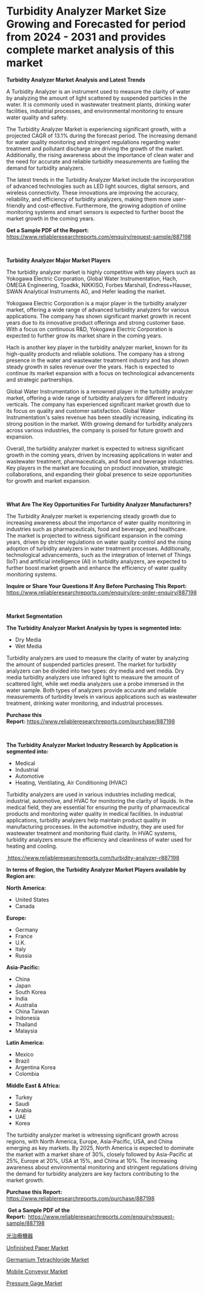 <p><h1>Turbidity Analyzer Market Size Growing and Forecasted for period from 2024 - 2031 and provides complete market analysis of this market</h1></p><p><strong>Turbidity Analyzer Market Analysis and Latest Trends</strong></p>
<p><p>A Turbidity Analyzer is an instrument used to measure the clarity of water by analyzing the amount of light scattered by suspended particles in the water. It is commonly used in wastewater treatment plants, drinking water facilities, industrial processes, and environmental monitoring to ensure water quality and safety.</p><p>The Turbidity Analyzer Market is experiencing significant growth, with a projected CAGR of 13.1% during the forecast period. The increasing demand for water quality monitoring and stringent regulations regarding water treatment and pollutant discharge are driving the growth of the market. Additionally, the rising awareness about the importance of clean water and the need for accurate and reliable turbidity measurements are fueling the demand for turbidity analyzers.</p><p>The latest trends in the Turbidity Analyzer Market include the incorporation of advanced technologies such as LED light sources, digital sensors, and wireless connectivity. These innovations are improving the accuracy, reliability, and efficiency of turbidity analyzers, making them more user-friendly and cost-effective. Furthermore, the growing adoption of online monitoring systems and smart sensors is expected to further boost the market growth in the coming years.</p></p>
<p><strong>Get a Sample PDF of the Report:&nbsp;</strong> <a href="https://www.reliableresearchreports.com/enquiry/request-sample/887198">https://www.reliableresearchreports.com/enquiry/request-sample/887198</a></p>
<p>&nbsp;</p>
<p><strong>Turbidity Analyzer Major Market Players</strong></p>
<p><p>The turbidity analyzer market is highly competitive with key players such as Yokogawa Electric Corporation, Global Water Instrumentation, Hach, OMEGA Engineering, Toadkk, NIKKISO, Forbes Marshall, Endress+Hauser, SWAN Analytical Instruments AG, and Hefer leading the market. </p><p>Yokogawa Electric Corporation is a major player in the turbidity analyzer market, offering a wide range of advanced turbidity analyzers for various applications. The company has shown significant market growth in recent years due to its innovative product offerings and strong customer base. With a focus on continuous R&D, Yokogawa Electric Corporation is expected to further grow its market share in the coming years.</p><p>Hach is another key player in the turbidity analyzer market, known for its high-quality products and reliable solutions. The company has a strong presence in the water and wastewater treatment industry and has shown steady growth in sales revenue over the years. Hach is expected to continue its market expansion with a focus on technological advancements and strategic partnerships.</p><p>Global Water Instrumentation is a renowned player in the turbidity analyzer market, offering a wide range of turbidity analyzers for different industry verticals. The company has experienced significant market growth due to its focus on quality and customer satisfaction. Global Water Instrumentation's sales revenue has been steadily increasing, indicating its strong position in the market. With growing demand for turbidity analyzers across various industries, the company is poised for future growth and expansion.</p><p>Overall, the turbidity analyzer market is expected to witness significant growth in the coming years, driven by increasing applications in water and wastewater treatment, pharmaceuticals, and food and beverage industries. Key players in the market are focusing on product innovation, strategic collaborations, and expanding their global presence to seize opportunities for growth and market expansion.</p></p>
<p>&nbsp;</p>
<p><strong>What Are The Key Opportunities For Turbidity Analyzer Manufacturers?</strong></p>
<p><p>The Turbidity Analyzer market is experiencing steady growth due to increasing awareness about the importance of water quality monitoring in industries such as pharmaceuticals, food and beverage, and healthcare. The market is projected to witness significant expansion in the coming years, driven by stricter regulations on water quality control and the rising adoption of turbidity analyzers in water treatment processes. Additionally, technological advancements, such as the integration of Internet of Things (IoT) and artificial intelligence (AI) in turbidity analyzers, are expected to further boost market growth and enhance the efficiency of water quality monitoring systems.</p></p>
<p><strong>Inquire or Share Your Questions If Any Before Purchasing This Report:</strong> <a href="https://www.reliableresearchreports.com/enquiry/pre-order-enquiry/887198">https://www.reliableresearchreports.com/enquiry/pre-order-enquiry/887198</a></p>
<p>&nbsp;</p>
<p><strong>Market Segmentation</strong></p>
<p><strong>The Turbidity Analyzer Market Analysis by types is segmented into:</strong></p>
<p><ul><li>Dry Media</li><li>Wet Media</li></ul></p>
<p><p>Turbidity analyzers are used to measure the clarity of water by analyzing the amount of suspended particles present. The market for turbidity analyzers can be divided into two types: dry media and wet media. Dry media turbidity analyzers use infrared light to measure the amount of scattered light, while wet media analyzers use a probe immersed in the water sample. Both types of analyzers provide accurate and reliable measurements of turbidity levels in various applications such as wastewater treatment, drinking water monitoring, and industrial processes.</p></p>
<p><strong>Purchase this Report:&nbsp;</strong><a href="https://www.reliableresearchreports.com/purchase/887198">https://www.reliableresearchreports.com/purchase/887198</a></p>
<p>&nbsp;</p>
<p><strong>The Turbidity Analyzer Market Industry Research by Application is segmented into:</strong></p>
<p><ul><li>Medical</li><li>Industrial</li><li>Automotive</li><li>Heating, Ventilating, Air Conditioning (HVAC)</li></ul></p>
<p><p>Turbidity analyzers are used in various industries including medical, industrial, automotive, and HVAC for monitoring the clarity of liquids. In the medical field, they are essential for ensuring the purity of pharmaceutical products and monitoring water quality in medical facilities. In industrial applications, turbidity analyzers help maintain product quality in manufacturing processes. In the automotive industry, they are used for wastewater treatment and monitoring fluid clarity. In HVAC systems, turbidity analyzers ensure the efficiency and cleanliness of water used for heating and cooling.</p></p>
<p><a href="https://www.reliableresearchreports.com/turbidity-analyzer-r887198">&nbsp;https://www.reliableresearchreports.com/turbidity-analyzer-r887198</a></p>
<p><strong>In terms of Region, the Turbidity Analyzer Market Players available by Region are:</strong></p>
<p>
    <p> <strong> North America: </strong>
        <ul>
            <li>United States</li>
            <li>Canada</li>
        </ul>
        </p> 
    <p> <strong> Europe: </strong>
        <ul>
            <li>Germany</li>
            <li>France</li>
            <li>U.K.</li>
            <li>Italy</li>
            <li>Russia</li>
        </ul>
        </p> 
    <p> <strong> Asia-Pacific: </strong>
        <ul>
            <li>China</li>
            <li>Japan</li>
            <li>South Korea</li>
            <li>India</li>
            <li>Australia</li>
            <li>China Taiwan</li>
            <li>Indonesia</li>
            <li>Thailand</li>
            <li>Malaysia</li>
        </ul>
        </p> 
    <p> <strong> Latin America: </strong>
        <ul>
            <li>Mexico</li>
            <li>Brazil</li>
            <li>Argentina Korea</li>
            <li>Colombia</li>
        </ul>
        </p> 
    <p> <strong> Middle East & Africa: </strong>
        <ul>
            <li>Turkey</li>
            <li>Saudi</li>
            <li>Arabia</li>
            <li>UAE</li>
            <li>Korea</li>
        </ul>
    </p>
    </p>
<p><p>The turbidity analyzer market is witnessing significant growth across regions, with North America, Europe, Asia-Pacific, USA, and China emerging as key markets. By 2025, North America is expected to dominate the market with a market share of 30%, closely followed by Asia-Pacific at 25%, Europe at 20%, USA at 15%, and China at 10%. The increasing awareness about environmental monitoring and stringent regulations driving the demand for turbidity analyzers are key factors contributing to the market growth.</p></p>
<p><strong>Purchase this Report: </strong><a href="https://www.reliableresearchreports.com/purchase/887198">https://www.reliableresearchreports.com/purchase/887198</a></p>
<p>&nbsp;<strong>Get a Sample PDF of the Report:&nbsp;&nbsp;</strong><a href="https://www.reliableresearchreports.com/enquiry/request-sample/887198">https://www.reliableresearchreports.com/enquiry/request-sample/887198</a></p>
<p><strong></strong></p>
<p><p><a href="https://github.com/schmahlson/Market-Research-Report-List-1/blob/main/649631922369.md">光治療機器</a></p><p><a href="https://issuu.com/reportprime-2/docs/unfinished-paper-market-size-2030.pptx">Unfinished Paper Market</a></p><p><a href="https://issuu.com/reportprime-2/docs/germanium-tetrachloride-market-size-2030.pptx">Germanium Tetrachloride Market</a></p><p><a href="https://github.com/arionmp/Market-Research-Report-List-2/blob/main/mobile-conveyor-market.md">Mobile Conveyor Market</a></p><p><a href="https://github.com/markusgodoy/Market-Research-Report-List-2/blob/main/pressure-gage-market.md">Pressure Gage Market</a></p></p>